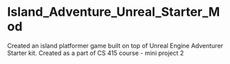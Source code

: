 # Island_Adventure_Unreal_Starter_Mod
Created an island platformer game built on top of Unreal Engine Adventurer Starter kit. Created as a part of CS 415 course - mini project 2
